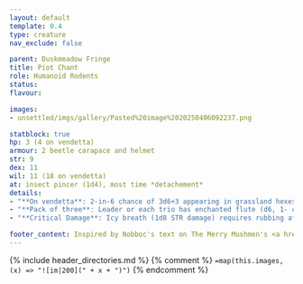 ```yaml
---
layout: default
template: 0.4
type: creature
nav_exclude: false

parent: Duskmeadow Fringe
title: Piot Chant
role: Humanoid Rodents
status:
flavour: 

images:
- unsettled/imgs/gallery/Pasted%20image%2020250406092237.png

statblock: true
hp: 3 (4 on vendetta)
armour: 2 beetle carapace and helmet
str: 9
dex: 11
wil: 11 (18 on vendetta)
at: insect pincer (1d4), most time *detachement*
details:
- "**On vendetta**: 2-in-6 chance of 3d6+3 appearing in grassland hexes for a vendetta"
- "**Pack of three**: Leader or each trio has enchanted flute (d6, 1- charm, 2- command, 3- blight [reversed bless (141)], 4 to 6- summon and control a swarm of driver ants, rats or fire beetles)"
- "**Critical Damage**: Icy breath (1d8 STR damage) requires rubbing affected area (usually face) to warm it up again"

footer_content: Inspired by Nobboc's text on The Merry Mushmen's <a href="https://www.themerrymushmen.com/product/a-folklore-bestiary-for-old-school-essentials-tmm/">A Folklore Bestiary, Volume 1</a>. Art by Letty Wilson.
---
```


{% include header_directories.md %}
{% comment %}
`=map(this.images, (x) => "![im|200](" + x + ")")`
{% endcomment %}